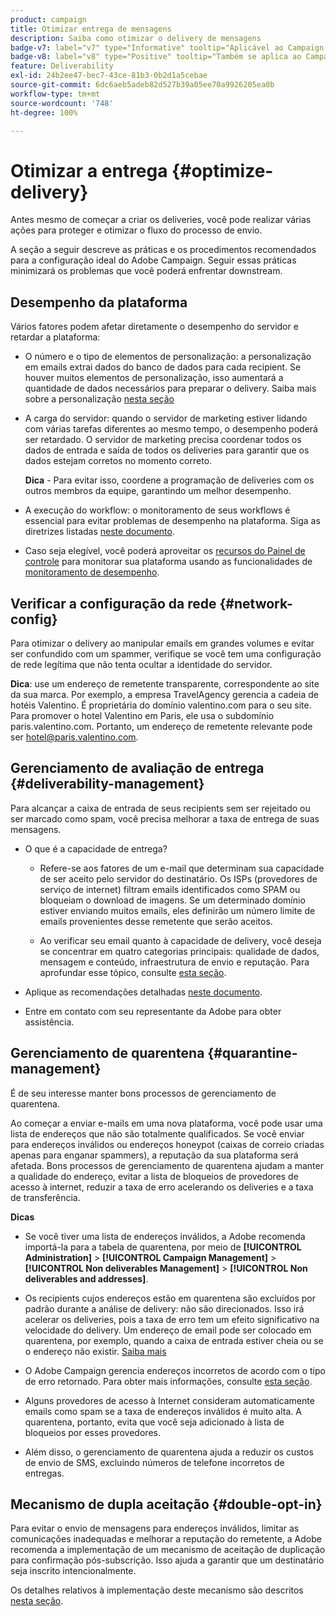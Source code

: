 ```yaml
---
product: campaign
title: Otimizar entrega de mensagens
description: Saiba como otimizar o delivery de mensagens
badge-v7: label="v7" type="Informative" tooltip="Aplicável ao Campaign Classic v7"
badge-v8: label="v8" type="Positive" tooltip="Também se aplica ao Campaign v8"
feature: Deliverability
exl-id: 24b2ee47-bec7-43ce-81b3-0b2d1a5cebae
source-git-commit: 6dc6aeb5adeb82d527b39a05ee70a9926205ea0b
workflow-type: tm+mt
source-wordcount: '748'
ht-degree: 100%

---
```


# Otimizar a entrega {#optimize-delivery}



Antes mesmo de começar a criar os deliveries, você pode realizar várias ações para proteger e otimizar o fluxo do processo de envio.

A seção a seguir descreve as práticas e os procedimentos recomendados para a configuração ideal do Adobe Campaign. Seguir essas práticas minimizará os problemas que você poderá enfrentar downstream.

## Desempenho da plataforma

Vários fatores podem afetar diretamente o desempenho do servidor e retardar a plataforma:

* O número e o tipo de elementos de personalização: a personalização em emails extrai dados do banco de dados para cada recipient. Se houver muitos elementos de personalização, isso aumentará a quantidade de dados necessários para preparar o delivery.  Saiba mais sobre a personalização [nesta seção](about-personalization.md)

* A carga do servidor: quando o servidor de marketing estiver lidando com várias tarefas diferentes ao mesmo tempo, o desempenho poderá ser retardado. O servidor de marketing precisa coordenar todos os dados de entrada e saída de todos os deliveries para garantir que os dados estejam corretos no momento correto.

  **Dica** - Para evitar isso, coordene a programação de deliveries com os outros membros da equipe, garantindo um melhor desempenho.

* A execução do workflow: o monitoramento de seus workflows é essencial para evitar problemas de desempenho na plataforma. Siga as diretrizes listadas [neste documento](../../workflow/using/workflow-best-practices.md#execution-and-performance).

* Caso seja elegível, você poderá aproveitar os [recursos do Painel de controle](https://experienceleague.adobe.com/docs/control-panel/using/discover-control-panel/key-features.html?lang=pt-BR) para monitorar sua plataforma usando as funcionalidades de [monitoramento de desempenho](https://experienceleague.adobe.com/docs/control-panel/using/performance-monitoring/about-performance-monitoring.html?lang=pt-BR).

## Verificar a configuração da rede {#network-config}

Para otimizar o delivery ao manipular emails em grandes volumes e evitar ser confundido com um spammer, verifique se você tem uma configuração de rede legítima que não tenta ocultar a identidade do servidor.

**Dica**: use um endereço de remetente transparente, correspondente ao site da sua marca. Por exemplo, a empresa TravelAgency gerencia a cadeia de hotéis Valentino. É proprietária do domínio valentino.com para o seu site. Para promover o hotel Valentino em Paris, ele usa o subdomínio paris.valentino.com. Portanto, um endereço de remetente relevante pode ser hotel@paris.valentino.com.

## Gerenciamento de avaliação de entrega {#deliverability-management}

Para alcançar a caixa de entrada de seus recipients sem ser rejeitado ou ser marcado como spam, você precisa melhorar a taxa de entrega de suas mensagens.

* O que é a capacidade de entrega?

   * Refere-se aos fatores de um e-mail que determinam sua capacidade de ser aceito pelo servidor do destinatário. Os ISPs (provedores de serviço de internet) filtram emails identificados como SPAM ou bloqueiam o download de imagens. Se um determinado domínio estiver enviando muitos emails, eles definirão um número limite de emails provenientes desse remetente que serão aceitos.

   * Ao verificar seu email quanto à capacidade de delivery, você deseja se concentrar em quatro categorias principais: qualidade de dados, mensagem e conteúdo, infraestrutura de envio e reputação. Para aprofundar esse tópico, consulte [esta seção](about-deliverability.md).

* Aplique as recomendações detalhadas [neste documento](about-deliverability.md).

* Entre em contato com seu representante da Adobe para obter assistência.

## Gerenciamento de quarentena {#quarantine-management}

É de seu interesse manter bons processos de gerenciamento de quarentena.

Ao começar a enviar e-mails em uma nova plataforma, você pode usar uma lista de endereços que não são totalmente qualificados. Se você enviar para endereços inválidos ou endereços honeypot (caixas de correio criadas apenas para enganar spammers), a reputação da sua plataforma será afetada. Bons processos de gerenciamento de quarentena ajudam a manter a qualidade do endereço, evitar a lista de bloqueios de provedores de acesso à internet, reduzir a taxa de erro acelerando os deliveries e a taxa de transferência.

**Dicas**

* Se você tiver uma lista de endereços inválidos, a Adobe recomenda importá-la para a tabela de quarentena, por meio de **[!UICONTROL Administration]** > **[!UICONTROL Campaign Management]** > **[!UICONTROL Non deliverables Management]** > **[!UICONTROL Non deliverables and addresses]**.

* Os recipients cujos endereços estão em quarentena são excluídos por padrão durante a análise de delivery: não são direcionados. Isso irá acelerar os deliveries, pois a taxa de erro tem um efeito significativo na velocidade do delivery. Um endereço de email pode ser colocado em quarentena, por exemplo, quando a caixa de entrada estiver cheia ou se o endereço não existir. [Saiba mais](#identifying-quarantined-addresses-for-a-delivery)

* O Adobe Campaign gerencia endereços incorretos de acordo com o tipo de erro retornado. Para obter mais informações, consulte [esta seção](understanding-quarantine-management.md).


* Alguns provedores de acesso à Internet consideram automaticamente emails como spam se a taxa de endereços inválidos é muito alta. A quarentena, portanto, evita que você seja adicionado à lista de bloqueios por esses provedores.

* Além disso, o gerenciamento de quarentena ajuda a reduzir os custos de envio de SMS, excluindo números de telefone incorretos de entregas.

## Mecanismo de dupla aceitação {#double-opt-in}

Para evitar o envio de mensagens para endereços inválidos, limitar as comunicações inadequadas e melhorar a reputação do remetente, a Adobe recomenda a implementação de um mecanismo de aceitação de duplicação para confirmação pós-subscrição. Isso ajuda a garantir que um destinatário seja inscrito intencionalmente.

Os detalhes relativos à implementação deste mecanismo são descritos [nesta seção](../../web/using/use-cases--web-forms.md).
